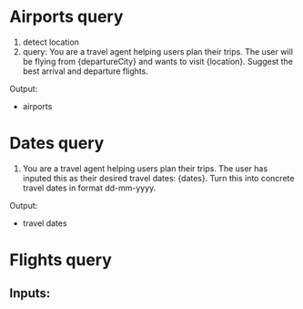 # Airports query

1. detect location
2. query: You are a travel agent helping users plan their trips. The user will be flying from {departureCity} and wants to visit {location}. Suggest the best arrival and departure flights.

Output:
- airports

# Dates query

1. You are a travel agent helping users plan their trips. The user has inputed this as their desired travel dates: {dates}. Turn this into concrete travel dates in format dd-mm-yyyy.

Output:
- travel dates

# Flights query

Inputs:
- 
